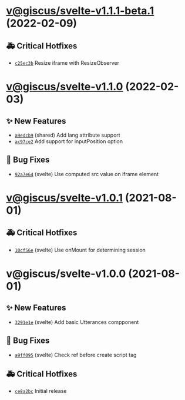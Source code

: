 # [v@giscus/svelte-v1.1.1-beta.1](https://github.com/giscus/giscus-component/compare/@giscus/svelte-v1.1.0...@giscus/svelte-v1.1.1-beta.1) (2022-02-09)

## 🚑 Critical Hotfixes
- [`c25ec3b`](https://github.com/giscus/giscus-component/commit/c25ec3b)   Resize iframe with ResizeObserver

# [v@giscus/svelte-v1.1.0](https://github.com/giscus/giscus-component/compare/@giscus/svelte-v1.0.1...@giscus/svelte-v1.1.0) (2022-02-03)

## ✨ New Features
- [`a9edcb9`](https://github.com/giscus/giscus-component/commit/a9edcb9)  (shared) Add lang attribute support 
- [`ac97ce2`](https://github.com/giscus/giscus-component/commit/ac97ce2)   Add support for inputPosition option 

## 🐛 Bug Fixes
- [`92a7e64`](https://github.com/giscus/giscus-component/commit/92a7e64)  (svelte) Use computed src value on iframe element

# [v@giscus/svelte-v1.0.1](https://github.com/giscus/giscus-component/compare/@giscus/svelte-v1.0.0...@giscus/svelte-v1.0.1) (2021-08-01)

## 🚑 Critical Hotfixes
- [`10cf56e`](https://github.com/giscus/giscus-component/commit/10cf56e)  (svelte) Use onMount for determining session

# v@giscus/svelte-v1.0.0 (2021-08-01)

## ✨ New Features
- [`3291e1e`](https://github.com/giscus/giscus-component/commit/3291e1e)  (svelte) Add basic Utterances compponent 

## 🐛 Bug Fixes
- [`a9ff095`](https://github.com/giscus/giscus-component/commit/a9ff095)  (svelte) Check ref before create script tag 

## 🚑 Critical Hotfixes
- [`ce8a2bc`](https://github.com/giscus/giscus-component/commit/ce8a2bc)   Initial release
